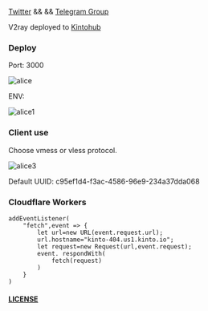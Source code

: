 [Twitter](https://twitter.com/alicesu55)  && &&  [Telegram Group](https://t.me/starts_sh_group)

V2ray deployed to [Kintohub](https://app.kintohub.com)

### Deploy

Port: 3000

![alice](https://github.com/yeahwu/kinto/blob/master/img/ali.jpg)

ENV:

![alice1](https://github.com/yeahwu/kinto/blob/master/img/ali2.PNG)

### Client use

Choose vmess or vless protocol. 

![alice3](https://github.com/yeahwu/kinto/blob/master/img/kinto3.jpg)

Default UUID: c95ef1d4-f3ac-4586-96e9-234a37dda068

### Cloudflare Workers

```
addEventListener(
    "fetch",event => {
        let url=new URL(event.request.url);
        url.hostname="kinto-404.us1.kinto.io";
        let request=new Request(url,event.request);
        event. respondWith(
            fetch(request)
        )
    }
)
```

#### [LICENSE](https://raw.githubusercontent.com/yeahwu/jktest/master/LICENSE)
